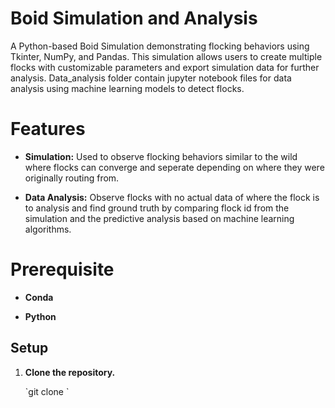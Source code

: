 # Boid Simulation and Analysis
A Python-based Boid Simulation demonstrating flocking behaviors using Tkinter, NumPy, and Pandas. This simulation allows users to create multiple flocks with customizable parameters and export simulation data for further analysis. Data_analysis folder contain jupyter notebook files for data analysis using machine learning models to detect flocks.

# Features
<ul>
<li>

**Simulation:** Used to observe flocking behaviors similar to the wild where flocks can converge and seperate depending on where they were originally routing from.</li>
<li>
  
**Data Analysis:** Observe flocks with no actual data of where the flock is to analysis and find ground truth by comparing flock id from the simulation and the predictive analysis based on machine learning algorithms.
</li>

</ul>

# Prerequisite
<ul>
<li>

**Conda**

</li>

<li>

**Python**
</li>
</ul>

## Setup
<ol>
<li>

**Clone the repository.**

</li>
`git clone <repository url>`
